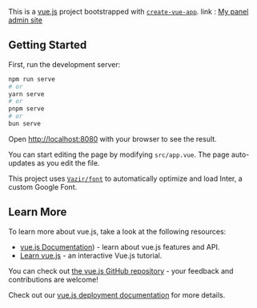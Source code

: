 This is a [vue.js](https://vuejs.org/) project bootstrapped with [`create-vue-app`]([https://cli.vuejs.org/guide/creating-a-project.html]).
link : [My panel admin site](https://charming-engelbart-zhojl0qjk.liara.run)

## Getting Started

First, run the development server:

```bash
npm run serve
# or
yarn serve
# or
pnpm serve
# or
bun serve
```

Open [http://localhost:8080](http://localhost:8080) with your browser to see the result.

You can start editing the page by modifying `src/app.vue`. The page auto-updates as you edit the file.

This project uses [`Vazir/font`](https://github.com/rastikerdar/vazirmatn) to automatically optimize and load Inter, a custom Google Font.

## Learn More

To learn more about vue.js, take a look at the following resources:

- [vue.js Documentation](https://vuejs.org/api/)) - learn about vue.js features and API.
- [Learn vue.js](https://vuejs.org/guide/introduction) - an interactive Vue.js tutorial.

You can check out [the vue.js GitHub repository](https://github.com/vuejs) - your feedback and contributions are welcome!

Check out our [vue.js deployment documentation](https://vuejs.org/guide/introduction) for more details.


